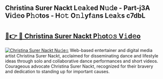 ## Christina Surer Nackt L𝚎a𝚔ed N𝚞𝚍e - Part-j3A Vi𝚍𝚎o P𝚑𝚘tos - H𝚘𝚝 O𝚗𝚕yf𝚊ns L𝚎a𝚔s c7dbL

# <h2><a href="http://kfd8g6t.oniu.top/?m=Christina+Surer+Nackt">🔗👉 🔴 Christina Surer Nackt P𝚑ot𝚘𝚜 V𝚒d𝚎o</a></h2>

[![Christina Surer Nackt Nu𝚍e𝚜](https://i.imgur.com/0qMVB7G.gif)](http://kfd8g6t.oniu.top/?m=Christina+Surer+Nackt)
Web-based entertainer and digital media artist Christina Surer Nackt, acclaimed for disseminating dance and lifestyle ideas through solo and collaborative dance performances and short videos. Courageous advocate Christina Surer Nackt, recognized for their bravery and dedication to standing up for important causes.  
